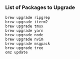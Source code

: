 ### List of Packages to Upgrade

``` shell
brew upgrade ripgrep
brew upgrade iterm2
brew upgrade tmux
brew upgrade yarn
brew upgrade node
brew upgrade nvim
brew upgrade msgpack
brew upgrade tree
omz update
```

